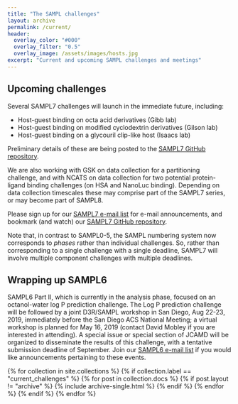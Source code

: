 ```yaml
---
title: "The SAMPL challenges"
layout: archive
permalink: /current/
header:
  overlay_color: "#000"
  overlay_filter: "0.5"
  overlay_image: /assets/images/hosts.jpg
excerpt: "Current and upcoming SAMPL challenges and meetings"
---
```


## Upcoming challenges

Several SAMPL7 challenges will launch in the immediate future, including:
- Host-guest binding on octa acid derivatives (Gibb lab)
- Host-guest binding on modified cyclodextrin derivatives (Gilson lab)
- Host-guest binding on a glycouril clip-like host (Isaacs lab)

Preliminary details of these are being posted to the [SAMPL7 GitHub repository](https://github.com/mobleylab/SAMPL7).

We are also working with GSK on data collection for a partitioning challenge, and with NCATS on data collection for two potential protein-ligand binding challenges (on HSA and NanoLuc binding). Depending on data collection timescales these may comprise part of the SAMPL7 series, or may become part of SAMPL8.

Please sign up for our [SAMPL7 e-mail list](http://eepurl.com/gpBBun) for e-mail announcements, and bookmark (and watch) our [SAMPL7 GitHub repository](https://github.com/MobleyLab/SAMPL7).

Note that, in contrast to SAMPL0-5, the SAMPL numbering system now corresponds to *phases* rather than individual challenges. So, rather than corresponding to a single challenge with a single deadline, SAMPL7 will involve multiple component challenges with multiple deadlines.

## Wrapping up SAMPL6

SAMPL6 Part II, which is currently in the analysis phase, focused on an octanol-water log P prediction challenge. The Log P prediction challenge will be followed by a joint D3R/SAMPL workshop in San Diego, Aug 22-23, 2019, immediately before the San Diego ACS National Meeting; a virtual workshop is planned for May 16, 2019 (contact David Mobley if you are interested in attending). A special issue or special section of JCAMD will be organized to disseminate the results of this challenge, with a tentative submission deadline of September. Join our [SAMPL6 e-mail list](http://eepurl.com/gaAA0H) if you would like announcements pertaining to these events.


{% for collection in site.collections %}
  {% if collection.label == "current_challenges" %}
    {% for post in collection.docs %}
	  {% if post.layout != "archive" %}
        {% include archive-single.html %}
	  {% endif %}
    {% endfor %}
  {% endif %}
{% endfor %}
